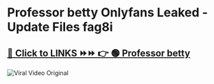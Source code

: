 
 # Professor betty Onlyfans Leaked - Update Files fag8i

## <h2><a href="https://clipsfans.com/Professor_betty&ref=git">🔗 Click to LINKS ⏩⏩ 👉 🟢 Professor betty </a></h2>

<a href="https://clipsfans.com/Professor_betty&ref=git" rel="nofollow" data-target="animated-image.originalLink"><img src="https://i.ibb.co.com/xMMVF88/686577567.gif" alt="Viral Video Original" style="max-width: 100%; display: inline-block;" data-target="animated-image.originalImage"></a>


